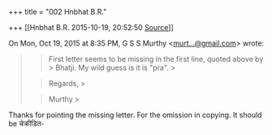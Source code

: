 +++
title = "002 Hnbhat B.R."

+++
[[Hnbhat B.R.	2015-10-19, 20:52:50 [Source](https://groups.google.com/g/samskrita/c/mgtjIMlf_Xg)]]



On Mon, Oct 19, 2015 at 8:35 PM, G S S Murthy \<[murt...@gmail.com]()\> wrote:  

> 
> > 
> > First letter seems to be missing in the first line, quoted above by > Bhatji. My wild guess is it is "pra". >
> 
> > 
> > Regards, >
> 
> > 
> > Murthy >
> 
> > 
> > 
> >   
> > 

  

Thanks for pointing the missing letter. For the omission in copying. It should be चेक्रीडित-

  

  

